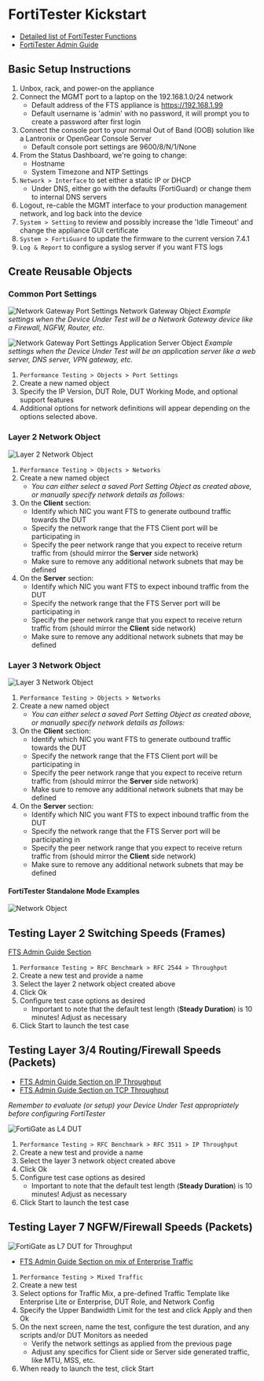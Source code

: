 # FortiTester Kickstart

* [Detailed list of FortiTester Functions](https://docs.fortinet.com/document/fortitester/7.4.1/administration-guide/839782/features-and-benefits)
* [FortiTester Admin Guide](https://docs.fortinet.com/document/fortitester/7.4.1/administration-guide/452052/introduction)

## Basic Setup Instructions

1. Unbox, rack, and power-on the appliance
2. Connect the MGMT port to a laptop on the 192.168.1.0/24 network
    * Default address of the FTS appliance is https://192.168.1.99
    * Default username is 'admin' with no password, it will prompt you to create a password after first login
3. Connect the console port to your normal Out of Band (OOB) solution like a Lantronix or OpenGear Console Server
    * Default console port settings are 9600/8/N/1/None
4. From the Status Dashboard, we're going to change:
    * Hostname
    * System Timezone and NTP Settings
5. `Network > Interface` to set either a static IP or DHCP
    * Under DNS, either go with the defaults (FortiGuard) or change them to internal DNS servers
6. Logout, re-cable the MGMT interface to your production management network, and log back into the device
7. `System > Setting` to review and possibly increase the 'Idle Timeout' and change the appliance GUI certificate
8. `System > FortiGuard` to update the firmware to the current version 7.4.1
9. `Log & Report` to configure a syslog server if you want FTS logs

## Create Reusable Objects

### Common Port Settings

![Network Gateway Port Settings Network Gateway Object](./images/fts_port_ng.png "Example of a Network Gateway as DUT")
_Example settings when the Device Under Test will be a Network Gateway device like a Firewall, NGFW, Router, etc._

![Network Gateway Port Settings Application Server Object](./images/fts_port_app.png "Example of an Application Server as DUT")
_Example settings when the Device Under Test will be an application server like a web server, DNS server, VPN gateway, etc._

1. `Performance Testing > Objects > Port Settings`
2. Create a new named object
3. Specify the IP Version, DUT Role, DUT Working Mode, and optional support features
4. Additional options for network definitions will appear depending on the options selected above.

### Layer 2 Network Object

![Layer 2 Network Object](./images/fts_network2_object.png "Example Layer 2 Network Object")

1. `Performance Testing > Objects > Networks`
2. Create a new named object
    * _You can either select a saved Port Setting Object as created above, or manually specify network details as follows:_
3. On the __Client__ section:
    * Identify which NIC you want FTS to generate outbound traffic towards the DUT
    * Specify the network range that the FTS Client port will be participating in
    * Specify the peer network range that you expect to receive return traffic from (should mirror the __Server__ side network)
    * Make sure to remove any additional network subnets that may be defined
4. On the __Server__ section:
    * Identify which NIC you want FTS to expect inbound traffic from the DUT
    * Specify the network range that the FTS Server port will be participating in
    * Specify the peer network range that you expect to receive return traffic from (should mirror the __Client__ side network)
    * Make sure to remove any additional network subnets that may be defined

### Layer 3 Network Object

![Layer 3 Network Object](./images/fts_network_object.png "Example Layer 3 Network Object")

1. `Performance Testing > Objects > Networks`
2. Create a new named object
    * _You can either select a saved Port Setting Object as created above, or manually specify network details as follows:_
3. On the __Client__ section:
    * Identify which NIC you want FTS to generate outbound traffic towards the DUT
    * Specify the network range that the FTS Client port will be participating in
    * Specify the peer network range that you expect to receive return traffic from (should mirror the __Server__ side network)
    * Make sure to remove any additional network subnets that may be defined
4. On the __Server__ section:
    * Identify which NIC you want FTS to expect inbound traffic from the DUT
    * Specify the network range that the FTS Server port will be participating in
    * Specify the peer network range that you expect to receive return traffic from (should mirror the __Client__ side network)
    * Make sure to remove any additional network subnets that may be defined

#### FortiTester Standalone Mode Examples

![Network Object](./images/fts_standalone.png "Standalone Test Mode")

## Testing Layer 2 Switching Speeds (Frames)

[FTS Admin Guide Section](https://docs.fortinet.com/document/fortitester/7.4.1/administration-guide/703194/starting-an-rfc-2544-throughput-test)

1. `Performance Testing > RFC Benchmark > RFC 2544 > Throughput`
2. Create a new test and provide a name
3. Select the layer 2 network object created above
4. Click Ok
5. Configure test case options as desired
    * Important to note that the default test length (__Steady Duration__) is 10 minutes! Adjust as necessary
6. Click Start to launch the test case

## Testing Layer 3/4 Routing/Firewall Speeds (Packets)

* [FTS Admin Guide Section on IP Throughput](https://docs.fortinet.com/document/fortitester/7.4.1/administration-guide/817370/starting-an-rfc-3511-ip-throughput-test)
* [FTS Admin Guide Section on TCP Throughput](https://docs.fortinet.com/document/fortitester/7.4.1/administration-guide/686336/starting-a-tcp-throughput-test)

_Remember to evaluate (or setup) your Device Under Test appropriately before configuring FortiTester_

![FortiGate as L4 DUT](./images/fts_fgt_layer4.png "FortiGate as DUT for Layer 4 Performance Testing")

1. `Performance Testing > RFC Benchmark > RFC 3511 > IP Throughput`
2. Create a new test and provide a name
3. Select the layer 3 network object created above
4. Click Ok
5. Configure test case options as desired
    * Important to note that the default test length (__Steady Duration__) is 10 minutes! Adjust as necessary
6. Click Start to launch the test case

## Testing Layer 7 NGFW/Firewall Speeds (Packets)

![FortiGate as L7 DUT for Throughput](./images/fts_layer7.png "FortiGate as DUT for Layer 7 Performance Testing")

* [FTS Admin Guide Section on mix of Enterprise Traffic](https://docs.fortinet.com/document/fortitester/7.4.1/administration-guide/277268/starting-a-mixed-traffic-test)

1. `Performance Testing > Mixed Traffic`
2. Create a new test
3. Select options for Traffic Mix, a pre-defined Traffic Template like Enterprise Lite or Enterprise, DUT Role, and Network Config
4. Specify the Upper Bandwidth Limit for the test and click Apply and then Ok
5. On the next screen, name the test, configure the test duration, and any scripts and/or DUT Monitors as needed
    * Verify the network settings as applied from the previous page
    * Adjust any specifics for Client side or Server side generated traffic, like MTU, MSS, etc.
6. When ready to launch the test, click Start